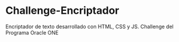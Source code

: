 # Challenge-Encriptador
Encriptador de texto desarrollado con HTML, CSS y JS. Challenge del Programa Oracle ONE 
